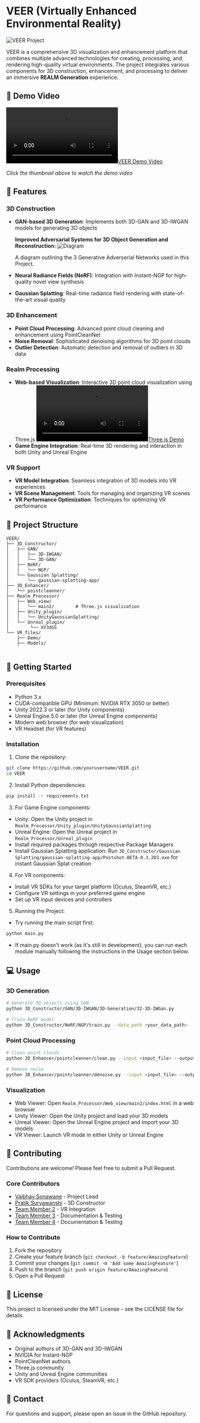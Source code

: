 # VEER (Virtually Enhanced Environmental Reality)

![VEER Project](VR_files/Demo/name.png)

VEER is a comprehensive 3D visualization and enhancement platform that combines multiple advanced technologies for creating, processing, and rendering high-quality virtual environments. The project integrates various components for 3D construction, enhancement, and processing to deliver an immersive **REALM Generation** experience.

## 🎥 Demo Video

[![VEER Demo Video](VR_files/Demo/Stage-1.mp4)](VR_files/Demo/Stage-1-2.mp4)

*Click the thumbnail above to watch the demo video*

## 🌟 Features

### 3D Construction
- **GAN-based 3D Generation**: Implements both 3D-GAN and 3D-IWGAN models for generating 3D objects

  **Improved Adversarial Systems for 3D Object Generation and Reconstruction:**
  ![Diagram](VR_files/Demo/g2.png?raw=true "Title")
  
  A diagram outlining the 3 Generative Adverserial Networks used in this Project.
- **Neural Radiance Fields (NeRF)**: Integration with Instant-NGP for high-quality novel view synthesis
- **Gaussian Splatting**: Real-time radiance field rendering with state-of-the-art visual quality

### 3D Enhancement
- **Point Cloud Processing**: Advanced point cloud cleaning and enhancement using PointCleanNet
- **Noise Removal**: Sophisticated denoising algorithms for 3D point clouds
- **Outlier Detection**: Automatic detection and removal of outliers in 3D data

### Realm Processing
- **Web-based Visualization**: Interactive 3D point cloud visualization using Three.js
  [![Three.js Demo](VR_files/Demo/3js.mp4)](VR_files/Demo/3js-2.mp4)
- **Game Engine Integration**: Real-time 3D rendering and interaction in both Unity and Unreal Engine

### VR Support
- **VR Model Integration**: Seamless integration of 3D models into VR experiences
- **VR Scene Management**: Tools for managing and organizing VR scenes
- **VR Performance Optimization**: Techniques for optimizing VR performance

## 📁 Project Structure

```
VEER/
├── 3D_Constructor/         
│   ├── GAN/              
│   │   ├── 3D-IWGAN/     
│   │   └── 3D-GAN/       
│   ├── NeRF/              
│   │   └── NGP/          
│   └── Gaussian Splatting/ 
│       └── gaussian-splatting-app/ 
├── 3D_Enhancer/           
│   └── pointcleanner/     
├── Realm_Processor/      
│   ├── Web_view/          
│   │   └── main2/        # Three.js visualization
│   ├── Unity_plugin/      
│   │   └── UnityGaussianSplatting/
│   └── Unreal_plugin/ 
│        └── XV3dGS   
└── VR_files/             
    ├── Demo/             
    ├── Models/           


```

## 🚀 Getting Started

### Prerequisites
- Python 3.x
- CUDA-compatible GPU (Minimum: NVIDIA RTX 3050 or better)
- Unity 2022.3 or later (for Unity components)
- Unreal Engine 5.0 or later (for Unreal Engine components)
- Modern web browser (for web visualization)
- VR Headset (for VR features)

### Installation

1. Clone the repository:
```bash
git clone https://github.com/yourusername/VEER.git
cd VEER
```

2. Install Python dependencies:
```bash
pip install -r requirements.txt
```

3. For Game Engine components:
- Unity: Open the Unity project in `Realm_Processor/Unity_plugin/UnityGaussianSplatting`
- Unreal Engine: Open the Unreal project in `Realm_Processor/Unreal_plugin`
- Install required packages through respective Package Managers
- Install Gaussian Splatting application: Run `3D_Constructor/Gaussian Splatting/gaussian-splatting-app/Postshot-BETA-0.3.203.exe` for instant Gaussian Splat creation

4. For VR components:
- Install VR SDKs for your target platform (Oculus, SteamVR, etc.)
- Configure VR settings in your preferred game engine
- Set up VR input devices and controllers

5. Running the Project:
- Try running the main script first:
```bash
python main.py
```
- If main.py doesn't work (as it's still in development), you can run each module manually following the instructions in the Usage section below.

## 💻 Usage

### 3D Generation
```bash
# Generate 3D objects using GAN
python 3D_Constructor/GAN/3D-IWGAN/3D-Generation/32-3D-IWGan.py

# Train NeRF model
python 3D_Constructor/NeRF/NGP/train.py --data_path <your_data_path>
```

### Point Cloud Processing
```bash
# Clean point clouds
python 3D_Enhancer/pointcleanner/clean.py --input <input_file> --output <output_file>

# Remove noise
python 3D_Enhancer/pointcleanner/denoise.py --input <input_file> --output <output_file>
```

### Visualization
- Web Viewer: Open `Realm_Processor/Web_view/main2/index.html` in a web browser
- Unity Viewer: Open the Unity project and load your 3D models
- Unreal Viewer: Open the Unreal Engine project and import your 3D models
- VR Viewer: Launch VR mode in either Unity or Unreal Engine

## 🤝 Contributing

Contributions are welcome! Please feel free to submit a Pull Request.

### Core Contributors
- [Vaibhav Sonawane](https://github.com/yourusername) - Project Lead
- [Pratik Suryawanshi](https://github.com/suryawanshipratik003) - 3D Constructor
- [Team Member 2](https://github.com/teammember2) - VR Integration
- [Team Member 3](https://github.com/teammember3) - Documentation & Testing
- [Team Member 4](https://github.com/teammember4) - Documentation & Testing


### How to Contribute
1. Fork the repository
2. Create your feature branch (`git checkout -b feature/AmazingFeature`)
3. Commit your changes (`git commit -m 'Add some AmazingFeature'`)
4. Push to the branch (`git push origin feature/AmazingFeature`)
5. Open a Pull Request

## 📝 License

This project is licensed under the MIT License - see the LICENSE file for details.

## 🙏 Acknowledgments

- Original authors of 3D-GAN and 3D-IWGAN
- NVIDIA for Instant-NGP
- PointCleanNet authors
- Three.js community
- Unity and Unreal Engine communities
- VR SDK providers (Oculus, SteamVR, etc.)

## 📧 Contact

For questions and support, please open an issue in the GitHub repository.

